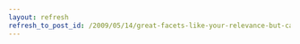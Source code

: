 ```yaml
---
layout: refresh
refresh_to_post_id: /2009/05/14/great-facets-like-your-relevance-but-can-i-have-links-to-amazon-and-google-book-search
---
```

